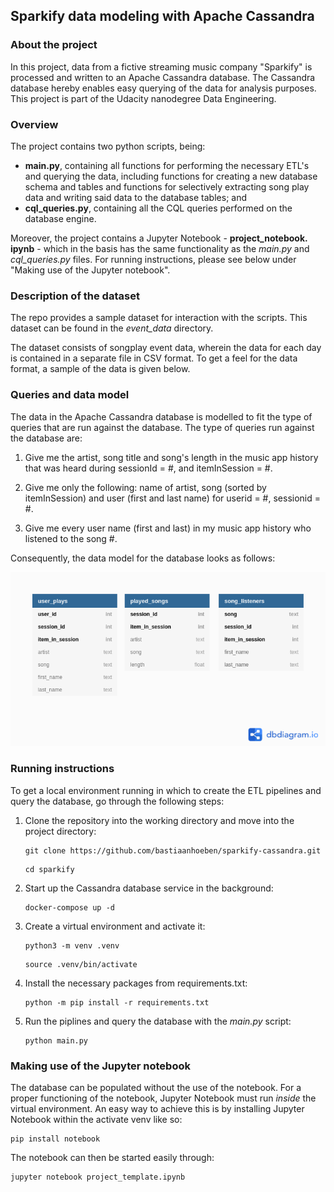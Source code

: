 ## Sparkify data modeling with Apache Cassandra

### About the project
In this project, data from a fictive streaming music company "Sparkify" is 
processed and written to an Apache Cassandra database. The Cassandra 
database hereby enables easy querying of the data for analysis purposes. This project is part of the Udacity nanodegree 
Data Engineering.

### Overview

The project contains two python scripts, being:

- **main.py**, containing all functions for performing the necessary ETL's 
  and querying the data, including functions for creating a new database schema 
  and tables and functions for selectively extracting song play data and 
  writing said data to the database tables; and
- **cql_queries.py**, containing all the CQL queries performed on the 
  database engine.
  
Moreover, the project contains a Jupyter Notebook - **project_notebook.
ipynb** - which in the basis has the same functionality as the *main.py* and 
*cql_queries.py* files. For running instructions, please see below under 
"Making use of the Jupyter notebook".

### Description of the dataset

The repo provides a sample dataset for interaction with the scripts. This 
dataset can be found in the *event_data* directory.

The dataset consists of songplay event data, wherein the data for each day 
is contained in a separate file in CSV format. To get a feel for the data 
format, a sample of the data is given below.



### Queries and data model

The data in the Apache Cassandra database is modelled to fit the type of 
queries that are run against the database. The type of queries run against the 
database are:

1. Give me the artist, song title and song's length in the music app 
   history that was heard during sessionId = #, and itemInSession = #.
   
2. Give me only the following: name of artist, song (sorted by itemInSession)
   and user (first and last name) for userid = #, sessionid = #.
   
3. Give me every user name (first and last) in my music app history who 
   listened to the song #.
   
Consequently, the data model for the database looks as follows:

![Data Model](support_files/data_model.png)

### Running instructions

To get a local environment running in which to create the ETL pipelines and 
query the database, go through the following steps:

1. Clone the repository into the working directory and move into the project
   directory:
   ```
   git clone https://github.com/bastiaanhoeben/sparkify-cassandra.git
   ```
   ```
   cd sparkify
   ```   
   
2. Start up the Cassandra database service in the background:
   ```
   docker-compose up -d
   ```
   
3. Create a virtual environment and activate it:
   ```
   python3 -m venv .venv
   ```
   ```
   source .venv/bin/activate
   ```
   
4. Install the necessary packages from requirements.txt:
   ```
   python -m pip install -r requirements.txt
   ```

5. Run the piplines and query the database with the *main.py* script:
   ```
   python main.py
   ```


### Making use of the Jupyter notebook

The database can be populated without the use of the notebook. For a proper 
functioning of the notebook, Jupyter Notebook must run *inside* the virtual 
environment. An easy way to achieve this is by installing Jupyter Notebook 
within the activate venv like so:
```
pip install notebook
```

The notebook can then be started easily through:
```
jupyter notebook project_template.ipynb
```